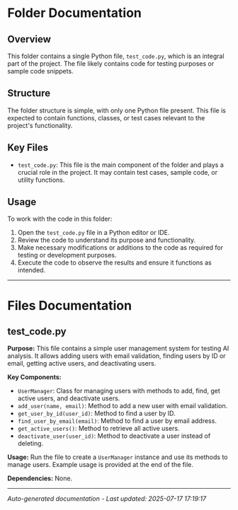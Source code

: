 # Folder Documentation

## Overview
This folder contains a single Python file, `test_code.py`, which is an integral part of the project. The file likely contains code for testing purposes or sample code snippets.

## Structure
The folder structure is simple, with only one Python file present. This file is expected to contain functions, classes, or test cases relevant to the project's functionality.

## Key Files
- `test_code.py`: This file is the main component of the folder and plays a crucial role in the project. It may contain test cases, sample code, or utility functions.

## Usage
To work with the code in this folder:
1. Open the `test_code.py` file in a Python editor or IDE.
2. Review the code to understand its purpose and functionality.
3. Make necessary modifications or additions to the code as required for testing or development purposes.
4. Execute the code to observe the results and ensure it functions as intended.

---

# Files Documentation

## test_code.py

**Purpose:** This file contains a simple user management system for testing AI analysis. It allows adding users with email validation, finding users by ID or email, getting active users, and deactivating users.

**Key Components:**
- `UserManager`: Class for managing users with methods to add, find, get active users, and deactivate users.
- `add_user(name, email)`: Method to add a new user with email validation.
- `get_user_by_id(user_id)`: Method to find a user by ID.
- `find_user_by_email(email)`: Method to find a user by email address.
- `get_active_users()`: Method to retrieve all active users.
- `deactivate_user(user_id)`: Method to deactivate a user instead of deleting.

**Usage:** Run the file to create a `UserManager` instance and use its methods to manage users. Example usage is provided at the end of the file.

**Dependencies:** None.

---
*Auto-generated documentation - Last updated: 2025-07-17 17:19:17*
